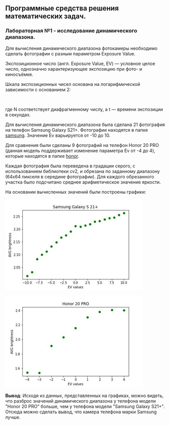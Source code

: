 ## Программные средства решения математических задач.

### Лабораторная №1 - исследование динамического диапазона.

Для вычисления динамического диапазона фотокамеры необходимо сделать
фотографии с разным параметром Exposure Value.

Экспозиционное число (англ. Exposure Value, EV) — 
условное целое число, однозначно характеризующее экспозицию при фото- и 
киносъёмке.

Шкала экспозиционных чисел основана на логарифмической зависимости с основанием 2:

<img src="https://latex.codecogs.com/gif.latex?Ev= log_2 \frac{N^2}{t}" alt=""/>

где N соответствует диафрагменному числу, а t — времени экспозиции в секундах.

Для вычисления динамического диапазона была сделана 21 фотография на телефон
Samsung Galaxy S21+. Фотографии находятся в папке [samsung](FirstLab/samsung).
Значение Ev варьируется от -10 до 10.

Для сравнения были сделаны 9 фотографий на телефон Honor 20 PRO (данная модель поддерживает 
изменение параметра Ev от -4 до 4), которые находятся в папке [honor](FirstLab/honor).

Каждая фотография была переведена в градации серого, с использованием библиотеки
cv2, и обрезана по заданному диапазону (64х64 пикселя в середине фотографии).
Для каждого обрезанного участка было подсчитано среднее арифметическое значение яркости.

На основании вычисленных значений были построены графики:

![](FirstLab/output/samsung.jpg)

![](FirstLab/output/honor.jpg)

**Вывод**:
Исходя из данных, представленных на графиках, можно видеть, что разброс
значений динамического диапазона у телефона модели "Honor 20 PRO" больше,
чем у телефона модели "Samsung Galaxy S21+". Отсюда можно сделать вывод,
что камера телефона марки Samsung лучше.